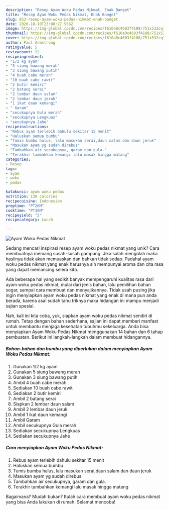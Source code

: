 ```yaml
---
description: "Resep Ayam Woku Pedas Nikmat, Enak Banget"
title: "Resep Ayam Woku Pedas Nikmat, Enak Banget"
slug: 853-resep-ayam-woku-pedas-nikmat-enak-banget
date: 2020-10-10T23:08:27.956Z
image: https://img-global.cpcdn.com/recipes/f610a0c4603f4188/751x532cq70/ayam-woku-pedas-nikmat-foto-resep-utama.jpg
thumbnail: https://img-global.cpcdn.com/recipes/f610a0c4603f4188/751x532cq70/ayam-woku-pedas-nikmat-foto-resep-utama.jpg
cover: https://img-global.cpcdn.com/recipes/f610a0c4603f4188/751x532cq70/ayam-woku-pedas-nikmat-foto-resep-utama.jpg
author: Paul Armstrong
ratingvalue: 5
reviewcount: 12
recipeingredient:
- "1/2 kg ayam"
- "5 siung bawang merah"
- "3 siung bawang putih"
- "4 buah cabe merah"
- "10 buah cabe rawit"
- "2 butir kemiri"
- "2 batang serai"
- "2 lembar daun salam"
- "2 lembar daun jeruk"
- "1 ikat daun kemangi"
- " Garam"
- "secukupnya Gula merah"
- "secukupnya Lengkuas"
- "secukupnya Jahe"
recipeinstructions:
- "Rebus ayam terlebih dahulu sekitar 15 menit"
- "Haluskan semua bumbu"
- "Tumis bumbu halus, lalu masukan serai,daun salam dan daun jeruk"
- "Masukan ayam yg sudah direbus"
- "Tambahkan air secukupnya, garam dan gula."
- "Terakhir tambahkan kemangi lalu masak hingga matang"
categories:
- Resep
tags:
- ayam
- woku
- pedas

katakunci: ayam woku pedas 
nutrition: 139 calories
recipecuisine: Indonesian
preptime: "PT26M"
cooktime: "PT36M"
recipeyield: "2"
recipecategory: Lunch

---
```



![Ayam Woku Pedas Nikmat](https://img-global.cpcdn.com/recipes/f610a0c4603f4188/751x532cq70/ayam-woku-pedas-nikmat-foto-resep-utama.jpg)

Sedang mencari inspirasi resep ayam woku pedas nikmat yang unik? Cara membuatnya memang susah-susah gampang. Jika salah mengolah maka hasilnya tidak akan memuaskan dan bahkan tidak sedap. Padahal ayam woku pedas nikmat yang enak harusnya sih mempunyai aroma dan cita rasa yang dapat memancing selera kita.

Ada beberapa hal yang sedikit banyak mempengaruhi kualitas rasa dari ayam woku pedas nikmat, mulai dari jenis bahan, lalu pemilihan bahan segar, sampai cara membuat dan menyajikannya. Tidak usah pusing jika ingin menyiapkan ayam woku pedas nikmat yang enak di mana pun anda berada, karena asal sudah tahu triknya maka hidangan ini mampu menjadi sajian spesial.




Nah, kali ini kita coba, yuk, siapkan ayam woku pedas nikmat sendiri di rumah. Tetap dengan bahan sederhana, sajian ini dapat memberi manfaat untuk membantu menjaga kesehatan tubuhmu sekeluarga. Anda bisa menyiapkan Ayam Woku Pedas Nikmat menggunakan 14 bahan dan 6 tahap pembuatan. Berikut ini langkah-langkah dalam membuat hidangannya.

<!--inarticleads1-->

##### Bahan-bahan dan bumbu yang diperlukan dalam menyiapkan Ayam Woku Pedas Nikmat:

1. Gunakan 1/2 kg ayam
1. Gunakan 5 siung bawang merah
1. Gunakan 3 siung bawang putih
1. Ambil 4 buah cabe merah
1. Sediakan 10 buah cabe rawit
1. Sediakan 2 butir kemiri
1. Ambil 2 batang serai
1. Siapkan 2 lembar daun salam
1. Ambil 2 lembar daun jeruk
1. Ambil 1 ikat daun kemangi
1. Ambil  Garam
1. Ambil secukupnya Gula merah
1. Sediakan secukupnya Lengkuas
1. Sediakan secukupnya Jahe




<!--inarticleads2-->

##### Cara menyiapkan Ayam Woku Pedas Nikmat:

1. Rebus ayam terlebih dahulu sekitar 15 menit
1. Haluskan semua bumbu
1. Tumis bumbu halus, lalu masukan serai,daun salam dan daun jeruk
1. Masukan ayam yg sudah direbus
1. Tambahkan air secukupnya, garam dan gula.
1. Terakhir tambahkan kemangi lalu masak hingga matang




Bagaimana? Mudah bukan? Itulah cara membuat ayam woku pedas nikmat yang bisa Anda lakukan di rumah. Selamat mencoba!
